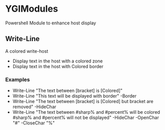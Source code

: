 # YGIModules
Powershell Module to enhance host display

## Write-Line
  A colored write-host
  * Display text in the host with a colored zone
  * Display text in the host with Colored border

### Examples
  * Write-Line "The text between [bracket] is [Colored]"
  * Write-Line "This text will be displayed with border" -Border
  * Write-Line "The text between [bracket] is [Colored] but bracket are removed" -HideChar
  * Write-Line "The text between #sharp% and #percent% will be colored #sharp% and #percent% will not be displayed" -HideChar -OpenChar "#" -CloseChar "%"
